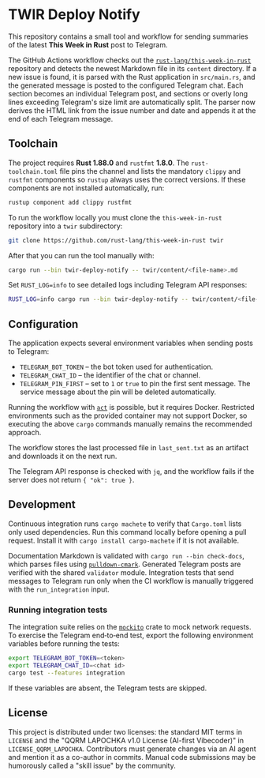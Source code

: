 # TWIR Deploy Notify

This repository contains a small tool and workflow for sending summaries of the latest **This Week in Rust** post to Telegram.

The GitHub Actions workflow checks out the [`rust-lang/this-week-in-rust`](https://github.com/rust-lang/this-week-in-rust) repository and detects the newest Markdown file in its `content` directory. If a new issue is found, it is parsed with the Rust application in `src/main.rs`, and the generated message is posted to the configured Telegram chat. Each section becomes an individual Telegram post, and sections or overly long lines exceeding Telegram's size limit are automatically split.
The parser now derives the HTML link from the issue number and date and appends it at the end of each Telegram message.

## Toolchain

The project requires **Rust 1.88.0** and `rustfmt` **1.8.0**. The `rust-toolchain.toml` file pins the channel and lists the mandatory `clippy` and `rustfmt` components so `rustup` always uses the correct versions. If these components are not installed automatically, run:

```bash
rustup component add clippy rustfmt
```

To run the workflow locally you must clone the `this-week-in-rust` repository into a `twir` subdirectory:

```bash
git clone https://github.com/rust-lang/this-week-in-rust twir
```

After that you can run the tool manually with:

```bash
cargo run --bin twir-deploy-notify -- twir/content/<file-name>.md
```

Set `RUST_LOG=info` to see detailed logs including Telegram API responses:

```bash
RUST_LOG=info cargo run --bin twir-deploy-notify -- twir/content/<file-name>.md
```

## Configuration

The application expects several environment variables when sending posts to
Telegram:

- `TELEGRAM_BOT_TOKEN` – the bot token used for authentication.
- `TELEGRAM_CHAT_ID` – the identifier of the chat or channel.
- `TELEGRAM_PIN_FIRST` – set to `1` or `true` to pin the first sent message.
  The service message about the pin will be deleted automatically.

Running the workflow with [`act`](https://github.com/nektos/act) is possible, but it requires Docker.
Restricted environments such as the provided container may not support Docker, so executing the above
`cargo` commands manually remains the recommended approach.

The workflow stores the last processed file in `last_sent.txt` as an artifact and downloads it on the next run.

The Telegram API response is checked with `jq`, and the workflow fails if the server does not return `{ "ok": true }`.

## Development

Continuous integration runs `cargo machete` to verify that `Cargo.toml` lists only used dependencies. Run this command locally before opening a pull request.
Install it with `cargo install cargo-machete` if it is not available.

Documentation Markdown is validated with `cargo run --bin check-docs`, which parses files using [`pulldown-cmark`](https://crates.io/crates/pulldown-cmark).
Generated Telegram posts are verified with the shared `validator` module.
Integration tests that send messages to Telegram run only when the CI workflow is manually triggered with the `run_integration` input.

### Running integration tests

The integration suite relies on the [`mockito`](https://crates.io/crates/mockito) crate to mock network requests.
To exercise the Telegram end‑to‑end test, export the following environment variables before running the tests:

```bash
export TELEGRAM_BOT_TOKEN=<token>
export TELEGRAM_CHAT_ID=<chat id>
cargo test --features integration
```

If these variables are absent, the Telegram tests are skipped.

## License

This project is distributed under two licenses: the standard MIT terms in `LICENSE` and the "QQRM LAPOCHKA v1.0 License (AI-first Vibecoder)" in `LICENSE_QQRM_LAPOCHKA`.
Contributors must generate changes via an AI agent and mention it as a co-author in commits.
Manual code submissions may be humorously called a "skill issue" by the community.
